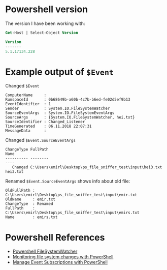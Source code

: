 # Powershell version
The version I have been working with:
```ps
Get-Host | Select-Object Version

Version
-------
5.1.17134.228
```

# Example output of `$Event`

Changed `$Event`
```
ComputerName     : 
RunspaceId       : 0b68649b-a60b-4c7b-b6ed-fe02d5ef9b13
EventIdentifier  : 1
Sender           : System.IO.FileSystemWatcher
SourceEventArgs  : System.IO.FileSystemEventArgs
SourceArgs       : {System.IO.FileSystemWatcher, hei.txt}
SourceIdentifier : Changed_Listener
TimeGenerated    : 06.11.2018 22:07:31
MessageData      : 
```

Changed `$Event.SourceEventArgs`
```
ChangeType FullPath                                                   Name    
---------- --------                                                   ----    
   Changed C:\Users\emirl\Desktop\ps_file_sniffer_test\input\hei3.txt hei3.txt
```

Renamed `$Event.SourceEventArgs` shows info about old file:
```
OldFullPath : C:\Users\emirl\Desktop\ps_file_sniffer_test\input\emir.txt
OldName     : emir.txt
ChangeType  : Renamed
FullPath    : C:\Users\emirl\Desktop\ps_file_sniffer_test\input\emirs.txt
Name        : emirs.txt
```



# Powershell References
- [Powershell FileSystemWatcher][1]
- [Monitoring file system changes with PowerShell][2]
- [Manage Event Subscriptions with PowerShell][3] 


<!-- Refs -->
[1]: https://gallery.technet.microsoft.com/scriptcenter/Powershell-FileSystemWatche-dfd7084b
[2]: https://dereknewton.com/2011/05/monitoring-file-system-changes-with-powershell/
[3]: https://blogs.technet.microsoft.com/heyscriptingguy/2011/06/17/manage-event-subscriptions-with-powershell/